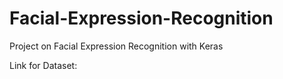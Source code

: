 # Facial-Expression-Recognition
Project on Facial Expression Recognition with Keras

Link for Dataset:

